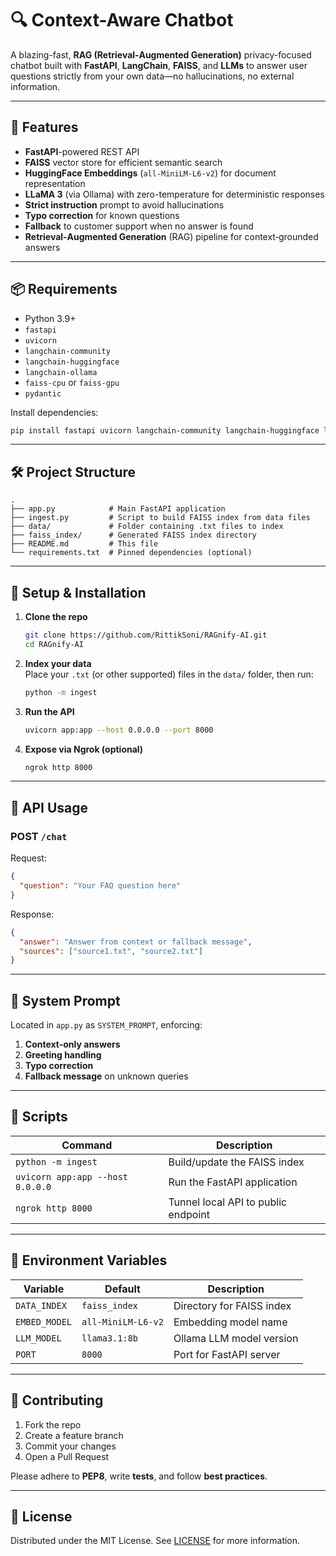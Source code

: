 # 🔍 Context-Aware Chatbot

A blazing-fast, **RAG (Retrieval‑Augmented Generation)** privacy-focused chatbot built with **FastAPI**, **LangChain**, **FAISS**, and **LLMs** to answer user questions strictly from your own data—no hallucinations, no external information.

---

## 🚀 Features

- **FastAPI**-powered REST API
- **FAISS** vector store for efficient semantic search
- **HuggingFace Embeddings** (`all-MiniLM-L6-v2`) for document representation
- **LLaMA 3** (via Ollama) with zero-temperature for deterministic responses
- **Strict instruction** prompt to avoid hallucinations
- **Typo correction** for known questions
- **Fallback** to customer support when no answer is found
- **Retrieval‑Augmented Generation** (RAG) pipeline for context‑grounded answers

---

## 📦 Requirements

- Python 3.9+
- `fastapi`
- `uvicorn`
- `langchain-community`
- `langchain-huggingface`
- `langchain-ollama`
- `faiss-cpu` or `faiss-gpu`
- `pydantic`

Install dependencies:

```bash
pip install fastapi uvicorn langchain-community langchain-huggingface langchain-ollama faiss-cpu pydantic
```

---

## 🛠️ Project Structure

```
.
├── app.py            # Main FastAPI application
├── ingest.py         # Script to build FAISS index from data files
├── data/             # Folder containing .txt files to index
├── faiss_index/      # Generated FAISS index directory
├── README.md         # This file
└── requirements.txt  # Pinned dependencies (optional)
```

---

## 🔧 Setup & Installation

1. **Clone the repo**

   ```bash
   git clone https://github.com/RittikSoni/RAGnify-AI.git
   cd RAGnify-AI
   ```

2. **Index your data**  
   Place your `.txt` (or other supported) files in the `data/` folder, then run:

   ```bash
   python -m ingest
   ```

3. **Run the API**

   ```bash
   uvicorn app:app --host 0.0.0.0 --port 8000
   ```

4. **Expose via Ngrok (optional)**
   ```bash
   ngrok http 8000
   ```

---

## 📡 API Usage

### POST `/chat`

Request:

```json
{
  "question": "Your FAQ question here"
}
```

Response:

```json
{
  "answer": "Answer from context or fallback message",
  "sources": ["source1.txt", "source2.txt"]
}
```

---

## 📜 System Prompt

Located in `app.py` as `SYSTEM_PROMPT`, enforcing:

1. **Context-only answers**
2. **Greeting handling**
3. **Typo correction**
4. **Fallback message** on unknown queries

---

## 📝 Scripts

| Command                          | Description                         |
| -------------------------------- | ----------------------------------- |
| `python -m ingest`               | Build/update the FAISS index        |
| `uvicorn app:app --host 0.0.0.0` | Run the FastAPI application         |
| `ngrok http 8000`                | Tunnel local API to public endpoint |

---

## 📂 Environment Variables

| Variable      | Default            | Description               |
| ------------- | ------------------ | ------------------------- |
| `DATA_INDEX`  | `faiss_index`      | Directory for FAISS index |
| `EMBED_MODEL` | `all-MiniLM-L6-v2` | Embedding model name      |
| `LLM_MODEL`   | `llama3.1:8b`      | Ollama LLM model version  |
| `PORT`        | `8000`             | Port for FastAPI server   |

---

## 🤝 Contributing

1. Fork the repo
2. Create a feature branch
3. Commit your changes
4. Open a Pull Request

Please adhere to **PEP8**, write **tests**, and follow **best practices**.

---

## 📄 License

Distributed under the MIT License. See [LICENSE](LICENSE) for more information.
